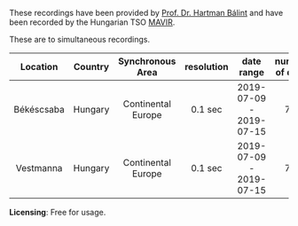 These recordings have been provided by [Prof. Dr. Hartman Bálint](www.vet.bme.hu) and have been recorded by the Hungarian TSO [MAVIR](https://www.mavir.hu/web/mavir-en).

These are to simultaneous recordings.

| Location | Country | Synchronous Area | resolution |  date range | number of days | direct link | size (mb) |
|:---:|:---:|:---:|:---:|:---:|:---:|:---:|:---:|
| Békéscsaba | Hungary | Continental Europe | 0.1 sec |  2019-07-09 - 2019-07-15 | 7.0  | [OSF link](https://osf.io/pywx7/download) | 19.2 |
| Vestmanna | Hungary  | Continental Europe| 0.1 sec |  2019-07-09 - 2019-07-15 | 7.0  | [OSF link](https://osf.io/u9ekr/download) | 18.8 |


**Licensing**: Free for usage.
